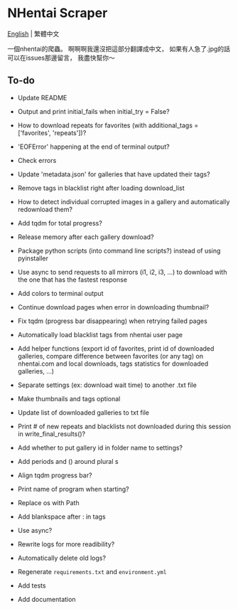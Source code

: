 # NHentai Scraper

[English](README.md) | 繁體中文

一個nhentai的爬蟲。
啊啊啊我還沒把這部分翻譯成中文，
如果有人急了.jpg的話可以在issues那邊留言，
我盡快幫你～

## To-do

- Update README
- Output and print initial_fails when initial_try = False?
- How to download repeats for favorites
(with additional_tags = ['favorites', 'repeats'])?
- 'EOFError' happening at the end of terminal output?

- Check errors
- Update 'metadata.json' for galleries that have updated their tags?
- Remove tags in blacklist right after loading download_list
- How to detect individual corrupted images in a gallery
and automatically redownload them?
- Add tqdm for total progress?
- Release memory after each gallery download?
- Package python scripts (into command line scripts?) instead of using pyinstaller
- Use async to send requests to all mirrors (i1, i2, i3, ...)
to download with the one that has the fastest response
- Add colors to terminal output
- Continue download pages when error in downloading thumbnail?
- Fix tqdm (progress bar disappearing) when retrying failed pages
- Automatically load blacklist tags from nhentai user page
- Add helper functions
(export id of favorites,
print id of downloaded galleries,
compare difference between favorites (or any tag) on nhentai.com and local downloads,
tags statistics for downloaded galleries, ...)
- Separate settings (ex: download wait time) to another .txt file
- Make thumbnails and tags optional
- Update list of downloaded galleries to txt file
- Print # of new repeats and blacklists not downloaded during this session
in write_final_results()?
- Add whether to put gallery id in folder name to settings?
- Add periods and () around plural s
- Align tqdm progress bar?

- Print name of program when starting?
- Replace os with Path
- Add blankspace after : in tags
- Use async?
- Rewrite logs for more readibility?
- Automatically delete old logs?
- Regenerate `requirements.txt` and `environment.yml`
- Add tests
- Add documentation
